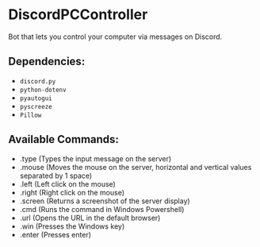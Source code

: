 # DiscordPCController
Bot that lets you control your computer via messages on Discord.


## Dependencies:
- `discord.py`
- `python-dotenv`
- `pyautogui`
- `pyscreeze`
- `Pillow`

## Available Commands:
- .type <insert string here> (Types the input message on the server)
- .mouse <horizontal movement> <vertical movement> (Moves the mouse on the server, horizontal and vertical values separated by 1 space)
- .left (Left click on the mouse)
- .right (Right click on the mouse)
- .screen (Returns a screenshot of the server display)
- .cmd <insert command here> (Runs the command in Windows Powershell)
- .url <insert url here> (Opens the URL in the default browser)
- .win (Presses the Windows key)
- .enter (Presses enter)
